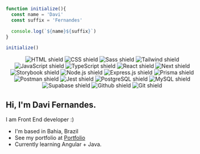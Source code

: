 ```js
function initialize(){
  const name = 'Davi'
  const suffix = 'Fernandes'

  console.log(`${name}${suffix}`)
}

initialize()
```

<div align="center">  
  <!--   Front end -->
  <img src="https://img.shields.io/badge/HTML5-E34F26?style=for-the-badge&logo=html5&logoColor=white" alt="HTML shield"/>
  <img src="https://img.shields.io/badge/CSS3-1572B6?style=for-the-badge&logo=css3&logoColor=white" alt="CSS shield"/>
  <img src="https://img.shields.io/badge/sass-CC6699?style=for-the-badge&logo=sass&logoColor=white" alt="Sass shield"/>
  <img src="https://img.shields.io/badge/Tailwind_CSS-38B2AC?style=for-the-badge&logo=tailwind-css&logoColor=white" alt="Tailwind shield"/>
  <img src="https://img.shields.io/badge/JavaScript-F7DF1E?style=for-the-badge&logo=javascript&logoColor=black" alt="JavaScript shield"/>
  <img src="https://img.shields.io/badge/typescript-%23007ACC.svg?style=for-the-badge&logo=typescript&logoColor=white" alt="TypeScript shield"/>
  <img src="https://img.shields.io/badge/React-20232A?style=for-the-badge&logo=react&logoColor=61DAFB" alt="React shield"/>
  <img src="https://img.shields.io/badge/Next-black?style=for-the-badge&logo=next.js&logoColor=white" alt="Next shield"/>
  <img src="https://img.shields.io/badge/storybook-FF4785?style=for-the-badge&logo=storybook&logoColor=white" alt="Storybook shield"/>
   <!--   Back end -->
  <img src="https://img.shields.io/badge/node.js-6DA55F?style=for-the-badge&logo=node.js&logoColor=white" alt="Node.js shield"/>
  <img src="https://img.shields.io/badge/express.js-%23404d59.svg?style=for-the-badge&logo=express&logoColor=%2361DAFB" alt="Express.js shield"/>
  <img src="https://img.shields.io/badge/Prisma-3982CE?style=for-the-badge&logo=Prisma&logoColor=white" alt="Prisma shield"/>
  <img src="https://img.shields.io/badge/Postman-FF6C37?style=for-the-badge&logo=Postman&logoColor=white" alt="Postman shield"/>
  <img src="https://img.shields.io/badge/Jest-C21325?style=for-the-badge&logo=jest&logoColor=white" alt="Jest shield"/>
   <!-- DB and others -->
  <img src="https://img.shields.io/badge/PostgreSQL-316192?style=for-the-badge&logo=postgresql&logoColor=white" alt="PostgreSQL shield"/>
  <img src="https://img.shields.io/badge/MySQL-005C84?style=for-the-badge&logo=mysql&logoColor=white" alt="MySQL shield"/>
  <img src="https://img.shields.io/badge/Supabase-181818?style=for-the-badge&logo=supabase&logoColor=white" alt="Supabase shield"/>
  <img src="https://img.shields.io/badge/GitHub-100000?style=for-the-badge&logo=github&logoColor=white" alt="Github shield"/>
  <img src="https://img.shields.io/badge/GIT-E44C30?style=for-the-badge&logo=git&logoColor=white" alt="Git shield"/>
</div>

## Hi, I'm Davi Fernandes.
I am Front End developer :)

*   I'm based in Bahia, Brazil
*   See my portfolio at <a target="_blank" rel="noreferrer" href='https://davimgfx.vercel.app/'>Portfolio</a>
*   Currently learning Angular + Java.

